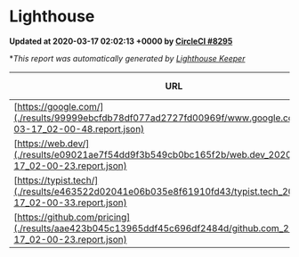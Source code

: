 
# Lighthouse

**Updated at 2020-03-17 02:02:13 +0000 by [CircleCI #8295](https://circleci.com/gh/ItinerisLtd/lighthouse-keeper-example/8295)**

**This report was automatically generated by [Lighthouse Keeper](https://github.com/itinerisltd/lighthouse-keeper)*

| URL | Performance | Accessibility | Best Practices | SEO | PWA | Updated At |
| --- | --- | --- | --- | --- | --- | --- |
| [https://google.com/](./results/99999ebcfdb78df077ad2727fd00969f/www.google.com_2020-03-17_02-00-48.report.json) | 0.93 | 0.86 | 0.93 | 0.92 | 0.56 | 2020-03-17T02:00:48.288Z |
| [https://web.dev/](./results/e09021ae7f54dd9f3b549cb0bc165f2b/web.dev_2020-03-17_02-00-23.report.json) | 0.91 | 0.9 | 1 | 0.98 | 1 | 2020-03-17T02:00:23.322Z |
| [https://typist.tech/](./results/e463522d02041e06b035e8f61910fd43/typist.tech_2020-03-17_02-00-33.report.json) | 0.98 | 0.92 | 0.86 | 0.9 | 0.59 | 2020-03-17T02:00:33.958Z |
| [https://github.com/pricing](./results/aae423b045c13965ddf45c696df2484d/github.com_2020-03-17_02-00-23.report.json) | 0.69 | 0.95 | 0.93 | 0.92 | 0.56 | 2020-03-17T02:00:23.087Z |
